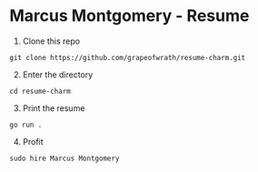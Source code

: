 # Marcus Montgomery - Resume

1) Clone this repo
```shell
git clone https://github.com/grapeofwrath/resume-charm.git
```

2) Enter the directory
```shell
cd resume-charm
```

3) Print the resume
```shell
go run .
```

4) Profit
```shell
sudo hire Marcus Montgomery
```
